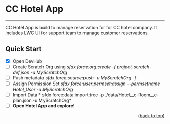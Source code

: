 # CC Hotel App
- - - -
<a name="readme-top"></a>

CC Hotel App is build to manage reservation for for CC hotel company. It includes LWC UI for support team to manage customer reservations


## Quick Start ##

- [x] Open DevHub
- [ ] Create Scratch Org using 	*sfdx force:org:create -f project-scratch-def.json -a MyScratchOrg* 
- [ ] Push metadata 	*sfdx force:source:push -u MyScratchOrg -f* 
- [ ] Assign Permission Set 	*sfdx force:user:permset:assign --permsetname Hotel_User -u MyScratchOrg* 
- [ ] Import Data 	* sfdx force:data:import:tree -p ./data/Hotel__c-Room__c-plan.json -u MyScratchOrg* 
- [ ] **Open Hotel App and explore!**

<p align="right">(<a href="#readme-top">back to top</a>)</p>



